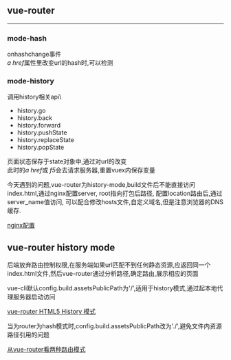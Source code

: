 ## vue-router
---
### mode-hash
onhashchange事件\
*a href*属性里改变url的hash时,可以检测

### mode-history
调用history相关api\
- history.go 
- history.back
- history.forward
- history.pushState
- history.replaceState
- history.popState


页面状态保存于state对象中,通过对url的改变\
此时的*a href*或 *f5*会去请求服务器,重置vuex内保存变量

今天遇到的问题,vue-router为history-mode,build文件后不能直接访问index.html,通过nginx配置server, root指向打包后路径, 配置location路由后,通过server_name值访问, 可以配合修改hosts文件,自定义域名,但是注意浏览器的DNS缓存.

[nginx配置](https://www.cnblogs.com/zhouxinfei/p/7862285.html)

## vue-router history mode

后端放弃路由控制权限,在服务端如果url匹配不到任何静态资源,应返回同一个index.html文件,然后vue-router通过分析路径,确定路由,展示相应的页面

vue-cli默认config.build.assetsPublicPath为'/',适用于history模式,通过起本地代理服务器启动访问

[vue-router HTML5 History 模式](https://router.vuejs.org/zh-cn/essentials/history-mode.html)

当为router为hash模式时,config.build.assetsPublicPath改为'./',避免文件内资源路径引用的问题

[从vue-router看两种路由模式](https://zhuanlan.zhihu.com/p/27588422)

